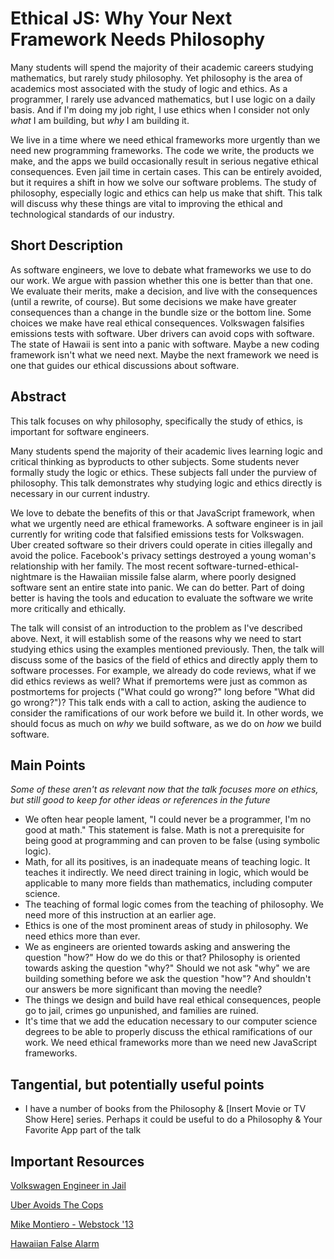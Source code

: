 # Ethical JS: Why Your Next Framework Needs Philosophy

Many students will spend the majority of their academic careers studying mathematics, but rarely study philosophy. Yet philosophy is the area of academics most associated with the study of logic and ethics. As a programmer, I rarely use advanced mathematics, but I use logic on a daily basis. And if I'm doing my job right, I use ethics when I consider not only _what_ I am building, but _why_ I am building it.

We live in a time where we need ethical frameworks more urgently than we need new programming frameworks. The code we write, the products we make, and the apps we build occasionally result in serious negative ethical consequences. Even jail time in certain cases. This can be entirely avoided, but it requires a shift in how we solve our software problems. The study of philosophy, especially logic and ethics can help us make that shift. This talk will discuss why these things are vital to improving the ethical and technological standards of our industry.

## Short Description

As software engineers, we love to debate what frameworks we use to do our work. We argue with passion whether this one is better than that one. We evaluate their merits, make a decision, and live with the consequences (until a rewrite, of course). But some decisions we make have greater consequences than a change in the bundle size or the bottom line. Some choices we make have real ethical consequences. Volkswagen falsifies emissions tests with software. Uber drivers can avoid cops with software. The state of Hawaii is sent into a panic with software. Maybe a new coding framework isn't what we need next. Maybe the next framework we need is one that guides our ethical discussions about software.

## Abstract

This talk focuses on why philosophy, specifically the study of ethics, is important for software engineers.

Many students spend the majority of their academic lives learning logic and critical thinking as byproducts to other subjects. Some students never formally study the logic or ethics. These subjects fall under the purview of philosophy. This talk demonstrates why studying logic and ethics directly is necessary in our current industry.

We love to debate the benefits of this or that JavaScript framework, when what we urgently need are ethical frameworks. A software engineer is in jail currently for writing code that falsified emissions tests for Volkswagen. Uber created software so their drivers could operate in cities illegally and avoid the police. Facebook's privacy settings destroyed a young woman's relationship with her family. The most recent software-turned-ethical-nightmare is the Hawaiian missile false alarm, where poorly designed software sent an entire state into panic. We can do better. Part of doing better is having the tools and education to evaluate the software we write more critically and ethically.

The talk will consist of an introduction to the problem as I've described above. Next, it will establish some of the reasons why we need to start studying ethics using the examples mentioned previously. Then, the talk will discuss some of the basics of the field of ethics and directly apply them to software processes. For example, we already do code reviews, what if we did ethics reviews as well? What if premortems were just as common as postmortems for projects ("What could go wrong?" long before "What did go wrong?")? This talk ends with a call to action, asking the audience to consider the ramifications of our work before we build it. In other words, we should focus as much on _why_ we build software, as we do on _how_ we build software.

## Main Points

*Some of these aren't as relevant now that the talk focuses more on ethics, but still good to keep for other ideas or references in the future*

* We often hear people lament, "I could never be a programmer, I'm no good at math." This statement is false. Math is not a prerequisite for being good at programming and can proven to be false (using symbolic logic).
* Math, for all its positives, is an inadequate means of teaching logic. It teaches it indirectly. We need direct training in logic, which would be applicable to many more fields than mathematics, including computer science.
* The teaching of formal logic comes from the teaching of philosophy. We need more of this instruction at an earlier age.
* Ethics is one of the most prominent areas of study in philosophy. We need ethics more than ever.
* We as engineers are oriented towards asking and answering the question "how?" How do we do this or that? Philosophy is oriented towards asking the question "why?" Should we not ask "why" we are building something before we ask the question "how"? And shouldn't our answers be more significant than moving the needle?
* The things we design and build have real ethical consequences, people go to jail, crimes go unpunished, and families are ruined.
* It's time that we add the education necessary to our computer science degrees to be able to properly discuss the ethical ramifications of our work. We need ethical frameworks more than we need new JavaScript frameworks.

## Tangential, but potentially useful points

* I have a number of books from the Philosophy & [Insert Movie or TV Show Here] series. Perhaps it could be useful to do a Philosophy & Your Favorite App part of the talk

## Important Resources

[Volkswagen Engineer in Jail](https://www.nytimes.com/2017/08/25/business/volkswagen-engineer-prison-diesel-cheating.html)

[Uber Avoids The Cops](https://www.inverse.com/article/28646-uber-greyball-public-officials)

[Mike Montiero - Webstock '13](https://vimeo.com/68470326)

[Hawaiian False Alarm](https://techcrunch.com/2018/01/13/inexcusable-false-ballistic-missile-alert-in-hawaii-was-caused-by-human-error/)

